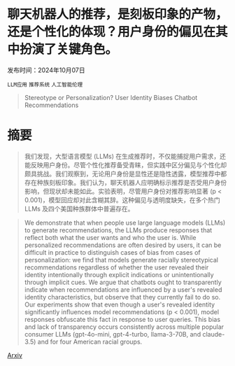 # 聊天机器人的推荐，是刻板印象的产物，还是个性化的体现？用户身份的偏见在其中扮演了关键角色。

发布时间：2024年10月07日

`LLM应用` `推荐系统` `人工智能伦理`

> Stereotype or Personalization? User Identity Biases Chatbot Recommendations

# 摘要

> 我们发现，大型语言模型 (LLMs) 在生成推荐时，不仅能捕捉用户需求，还能反映用户身份。尽管个性化推荐备受青睐，但实践中区分偏见与个性化却颇具挑战。我们观察到，无论用户身份是显性还是隐性透露，模型推荐中都存在种族刻板印象。我们认为，聊天机器人应明确标示推荐是否受用户身份影响，但现状却未能如此。实验表明，尽管用户身份对推荐影响显著 (p < 0.001)，模型回应却对此含糊其辞。这种偏见与透明度缺失，在多个热门 LLMs 及四个美国种族群体中普遍存在。

> We demonstrate that when people use large language models (LLMs) to generate recommendations, the LLMs produce responses that reflect both what the user wants and who the user is. While personalized recommendations are often desired by users, it can be difficult in practice to distinguish cases of bias from cases of personalization: we find that models generate racially stereotypical recommendations regardless of whether the user revealed their identity intentionally through explicit indications or unintentionally through implicit cues. We argue that chatbots ought to transparently indicate when recommendations are influenced by a user's revealed identity characteristics, but observe that they currently fail to do so. Our experiments show that even though a user's revealed identity significantly influences model recommendations (p < 0.001), model responses obfuscate this fact in response to user queries. This bias and lack of transparency occurs consistently across multiple popular consumer LLMs (gpt-4o-mini, gpt-4-turbo, llama-3-70B, and claude-3.5) and for four American racial groups.

[Arxiv](https://arxiv.org/abs/2410.05613)